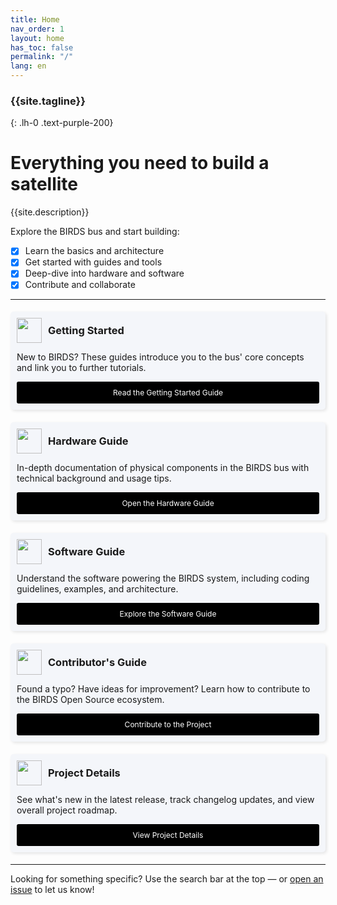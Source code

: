 ```yaml
---
title: Home
nav_order: 1
layout: home
has_toc: false
permalink: "/"
lang: en
---
```


### **{{site.tagline}}**
{: .lh-0 .text-purple-200}

# Everything you need to build a satellite 

{{site.description}}

Explore the BIRDS bus and start building:
- [x] Learn the basics and architecture
- [x] Get started with guides and tools
- [x] Deep-dive into hardware and software
- [x] Contribute and collaborate

---

<div style="display: flex; flex-wrap: wrap; gap: 10px; justify-content: space-between;">

  <!-- Getting Started -->
  <div style="flex: 1 1 calc(50% - 10px); margin: 5px 0; padding: 10px; background-color: #f4f6fa; border-radius: 5px; box-shadow: 2px 2px 5px rgba(0, 0, 0, 0.1);">
    <div style="display: flex; align-items: center; gap: 10px;">
    <img src="https://www.svgrepo.com/show/9108/running-stick-figure.svg" width="40" height="40">
    <h3 style="margin: 0;">Getting Started</h3>
    </div> 
    <p>New to BIRDS? These guides introduce you to the bus' core concepts and link you to further tutorials.</p>
    <a href="{{site.url}}/get-started" style="display: block; margin-top: 5px; padding: 10px 0; background-color:#000; color: #fff; text-align: center; border-radius: 3px; font-size: 12px; text-decoration: none;">
      Read the Getting Started Guide
    </a>
  </div>

  <!-- Hardware Guide -->
  <div style="flex: 1 1 calc(50% - 10px); margin: 5px 0; padding: 10px; background-color: #f4f6fa; border-radius: 5px; box-shadow: 2px 2px 5px rgba(0, 0, 0, 0.1);">
    <div style="display: flex; align-items: center; gap: 10px;">
      <img src="https://www.svgrepo.com/show/326665/hardware-chip-outline.svg" width="40" height="40">
      <h3 style="margin: 0;">Hardware Guide</h3>
    </div>
    <p>In-depth documentation of physical components in the BIRDS bus with technical background and usage tips.</p>
    <a href="{{site.url}}/hardware-guide" style="display: block; margin-top: 5px; padding: 10px 0; background-color:#000; color: #fff; text-align: center; border-radius: 3px; font-size: 12px; text-decoration: none;">
      Open the Hardware Guide
    </a>
  </div>

  <!-- Software Guide -->
 <div style="flex: 1 1 calc(50% - 10px); margin: 5px 0; padding: 10px; background-color: #f4f6fa; border-radius: 5px; box-shadow: 2px 2px 5px rgba(0, 0, 0, 0.1);">
    <div style="display: flex; align-items: center; gap: 10px;">
      <img src="https://www.svgrepo.com/show/525688/book-bookmark-minimalistic.svg" width="40" height="40">
      <h3 style="margin: 0;">Software Guide</h3>
    </div>
    <p>Understand the software powering the BIRDS system, including coding guidelines, examples, and architecture.</p>
    <a href="{{site.url}}/software-guide" style="display: block; margin-top: 5px; padding: 10px 0; background-color:#000; color: #fff; text-align: center; border-radius: 3px; font-size: 12px; text-decoration: none;">
      Explore the Software Guide
    </a>
  </div>

  <!-- Contributor Guide -->
  <div style="flex: 1 1 calc(50% - 10px); margin: 5px 0; padding: 10px; background-color: #f4f6fa; border-radius: 5px; box-shadow: 2px 2px 5px rgba(0, 0, 0, 0.1);">
    <div style="display: flex; align-items: center; gap: 10px;">
      <img src="https://www.svgrepo.com/show/525586/user-plus.svg" width="40" height="40">
      <h3 style="margin: 0;">Contributor's Guide</h3>
    </div>
    <p>Found a typo? Have ideas for improvement? Learn how to contribute to the BIRDS Open Source ecosystem.</p>
    <a href="{{site.url}}/contributing" style="display: block; margin-top: 5px; padding: 10px 0; background-color:#000; color: #fff; text-align: center; border-radius: 3px; font-size: 12px; text-decoration: none;">
      Contribute to the Project
    </a>
  </div>

  <!-- Project Details -->
  <div style="flex: 1 1 100%; margin: 5px 0; padding: 10px; background-color: #f4f6fa; border-radius: 5px; box-shadow: 2px 2px 5px rgba(0, 0, 0, 0.1);">
    <div style="display: flex; align-items: center; gap: 10px;">
      <img src="https://www.svgrepo.com/show/486630/details.svg" width="40" height="40">
      <h3 style="margin: 0;">Project Details</h3>
    </div>
    <p>See what's new in the latest release, track changelog updates, and view overall project roadmap.</p>
    <a href="{{site.url}}/project-details" style="display: block; margin-top: 5px; padding: 10px 0; background-color:#000; color: #fff; text-align: center; border-radius: 3px; font-size: 12px; text-decoration: none;">
      View Project Details
    </a>
  </div>
</div>

---

Looking for something specific? Use the search bar at the top — or [open an issue](https://github.com/{{site.github_repo}}/issues) to let us know!